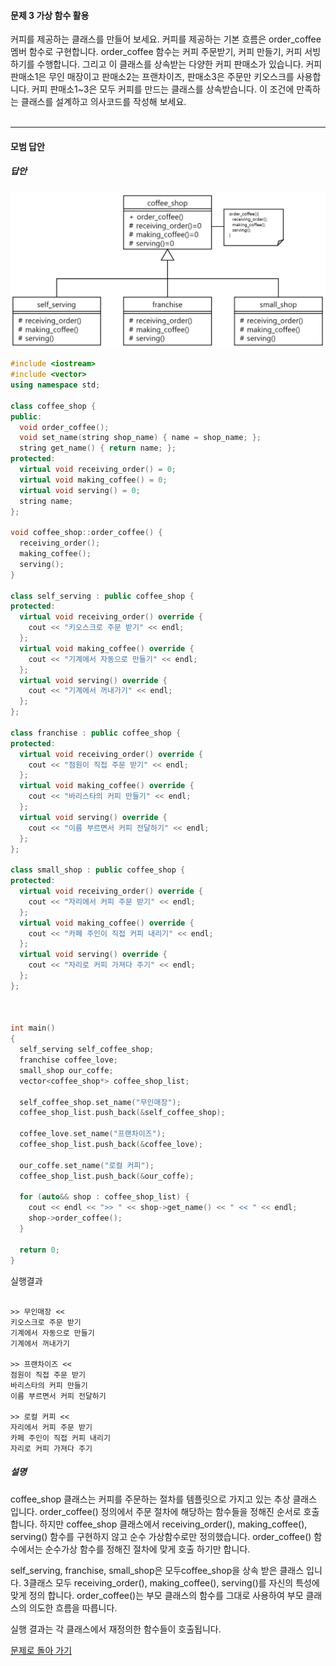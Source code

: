 #### 문제 3 가상 함수 활용
커피를 제공하는 클래스를 만들어 보세요. 커피를 제공하는 기본 흐름은 order_coffee 멤버 함수로 구현합니다. order_coffee 함수는 커피 주문받기, 커피 만들기, 커피 서빙하기를 수행합니다. 그리고 이 클래스를 상속받는 다양한 커피 판매소가 있습니다. 커피 판매소1은 무인 매장이고 판매소2는 프랜차이즈, 판매소3은 주문만 키오스크를 사용합니다. 커피 판매소1~3은 모두 커피를 만드는 클래스를 상속받습니다. 이 조건에 만족하는 클래스를 설계하고 의사코드를 작성해 보세요.
<br/><br/>

---


#### 모범 답안
##### 답안
![](coffee_shop.png)
```cpp
#include <iostream>
#include <vector>
using namespace std;

class coffee_shop {
public:
  void order_coffee();
  void set_name(string shop_name) { name = shop_name; };
  string get_name() { return name; };
protected:
  virtual void receiving_order() = 0;
  virtual void making_coffee() = 0;
  virtual void serving() = 0;
  string name;
};

void coffee_shop::order_coffee() {
  receiving_order();
  making_coffee();
  serving();
}

class self_serving : public coffee_shop {
protected:
  virtual void receiving_order() override {
    cout << "키오스크로 주문 받기" << endl;
  };
  virtual void making_coffee() override {
    cout << "기계에서 자동으로 만들기" << endl;
  };
  virtual void serving() override {
    cout << "기계에서 꺼내가기" << endl;
  };
};

class franchise : public coffee_shop {
protected:
  virtual void receiving_order() override {
    cout << "점원이 직접 주문 받기" << endl;
  };
  virtual void making_coffee() override {
    cout << "바리스타의 커피 만들기" << endl;
  };
  virtual void serving() override {
    cout << "이름 부르면서 커피 전달하기" << endl;
  };
};

class small_shop : public coffee_shop {
protected:
  virtual void receiving_order() override {
    cout << "자리에서 커피 주문 받기" << endl;
  };
  virtual void making_coffee() override {
    cout << "카페 주인이 직접 커피 내리기" << endl;
  };
  virtual void serving() override {
    cout << "자리로 커피 가져다 주기" << endl;
  };
};



int main()
{
  self_serving self_coffee_shop;
  franchise coffee_love;
  small_shop our_coffe;
  vector<coffee_shop*> coffee_shop_list;

  self_coffee_shop.set_name("무인매장");
  coffee_shop_list.push_back(&self_coffee_shop);

  coffee_love.set_name("프랜차이즈");
  coffee_shop_list.push_back(&coffee_love);

  our_coffe.set_name("로컬 커피");
  coffee_shop_list.push_back(&our_coffe);

  for (auto&& shop : coffee_shop_list) {
    cout << endl << ">> " << shop->get_name() << " << " << endl;
    shop->order_coffee();
  }

  return 0;
}
```

실행결과
```

>> 무인매장 <<
키오스크로 주문 받기
기계에서 자동으로 만들기
기계에서 꺼내가기

>> 프랜차이즈 <<
점원이 직접 주문 받기
바리스타의 커피 만들기
이름 부르면서 커피 전달하기

>> 로컬 커피 <<
자리에서 커피 주문 받기
카페 주인이 직접 커피 내리기
자리로 커피 가져다 주기
```
##### 설명
coffee_shop 클래스는 커피를 주문하는 절차를 템플릿으로 가지고 있는 추상 클래스 입니다. order_coffee() 정의에서 주문 절차에 해당하는 함수들을 정해진 순서로 호출합니다. 하지만 coffee_shop 클래스에서 receiving_order(), making_coffee(), serving() 함수를 구현하지 않고 순수 가상함수로만 정의했습니다. order_coffee() 함수에서는 순수가상 함수를 정해진 절차에 맞게 호출 하기만 합니다.

self_serving, franchise, small_shop은 모두coffee_shop을 상속 받은 클래스 입니다. 3클래스 모두 receiving_order(), making_coffee(), serving()를 자신의 특성에 맞게 정의 합니다. order_coffee()는 부모 클래스의 함수를 그대로 사용하여 부모 클래스의 의도한 흐름을 따릅니다.

실행 결과는 각 클래스에서 재정의한 함수들이 호출됩니다.

[문제로 돌아 가기](README.md "문제로 돌아 가기")
